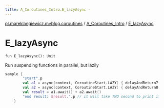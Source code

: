 ```yaml
---
title: A_Coroutines_Intro.E_lazyAsync - 
---
```


[pl.mareklangiewicz.myblog.coroutines](../index.md) / [A_Coroutines_Intro](index.md) / [E_lazyAsync](.)

# E_lazyAsync

`fun E_lazyAsync(): Unit`

Run suspending functions in parallel, but lazily

``` kotlin
sample {
        "start".p
        val a1 = async(context, CoroutineStart.LAZY) { delayAndReturn7() }
        val a2 = async(context, CoroutineStart.LAZY) { delayAndReturn8() }
        val result = a1.await() + a2.await()
        "end result: $result.".p // it will take TWO second to print it
    }
```

